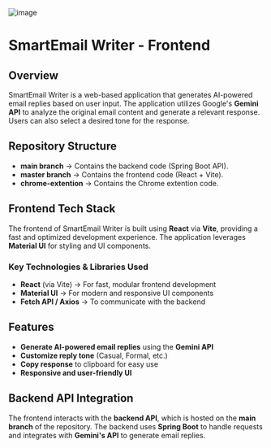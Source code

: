 ![image](https://github.com/user-attachments/assets/c7c0a1bf-b696-48f5-a2d7-ccd42ab45123)
# SmartEmail Writer - Frontend

## Overview
SmartEmail Writer is a web-based application that generates AI-powered email replies based on user input. The application utilizes Google's **Gemini API** to analyze the original email content and generate a relevant response. Users can also select a desired tone for the response.

## Repository Structure
- **main branch** → Contains the backend code (Spring Boot API).
- **master branch** → Contains the frontend code (React + Vite).
- **chrome-extention** → Contains the Chrome extention code.

## Frontend Tech Stack
The frontend of SmartEmail Writer is built using **React** via **Vite**, providing a fast and optimized development experience. The application leverages **Material UI** for styling and UI components.

### Key Technologies & Libraries Used
- **React** (via Vite) → For fast, modular frontend development
- **Material UI** → For modern and responsive UI components
- **Fetch API / Axios** → To communicate with the backend

## Features
- **Generate AI-powered email replies** using the **Gemini API**
- **Customize reply tone** (Casual, Formal, etc.)
- **Copy response** to clipboard for easy use
- **Responsive and user-friendly UI**

## Backend API Integration
The frontend interacts with the **backend API**, which is hosted on the **main branch** of the repository. The backend uses **Spring Boot** to handle requests and integrates with **Gemini's API** to generate email replies.
